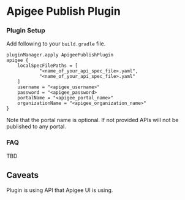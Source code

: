 # Apigee Publish Plugin
### Plugin Setup

Add following to your `build.gradle` file.
```
pluginManager.apply ApigeePublishPlugin
apigee {
    localSpecFilePaths = [
            "<name_of_your_api_spec_file>.yaml",
            "<name_of_your_api_spec_file>.yaml"
    ]
    username = "<apigee_username>"
    password = "<apigee_password>
    portalName = "<apigee_portal_name>"
    organizationName = "<apigee_organization_name>"
}
```
Note that the portal name is optional. If not provided APIs will not be published to any portal.

### FAQ
TBD

## Caveats

Plugin is using API that Apigee UI is using.